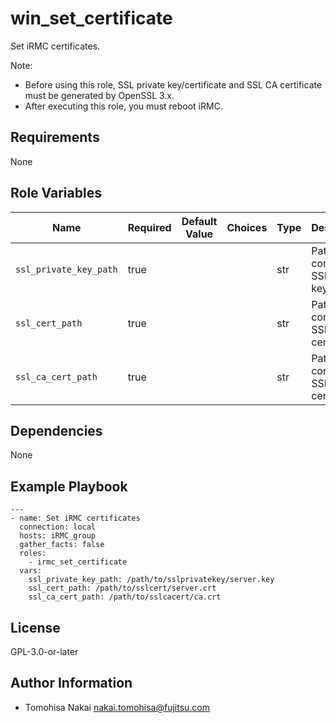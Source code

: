 win_set_certificate
===================

Set iRMC certificates.

Note:  
- Before using this role, SSL private key/certificate and SSL CA certificate must be generated by OpenSSL 3.x.
- After executing this role, you must reboot iRMC.

Requirements
------------

None

Role Variables
--------------

| Name | Required | Default Value | Choices | Type | Description |
|------|----------|---------------|---------|------|-------------|
| `ssl_private_key_path` | true | | | str | Path to file containing SSL private key. |
| `ssl_cert_path` | true | | | str | Path to file containing SSL CA certificate. |
| `ssl_ca_cert_path` | true | | | str | Path to file containing SSL certificate. |

Dependencies
------------

None

Example Playbook
----------------

    ---
    - name: Set iRMC certificates
      connection: local
      hosts: iRMC_group
      gather_facts: false
      roles:
        - irmc_set_certificate
      vars:
        ssl_private_key_path: /path/to/sslprivatekey/server.key
        ssl_cert_path: /path/to/sslcert/server.crt
        ssl_ca_cert_path: /path/to/sslcacert/ca.crt

License
-------

GPL-3.0-or-later

Author Information
------------------

- Tomohisa Nakai <nakai.tomohisa@fujitsu.com>
